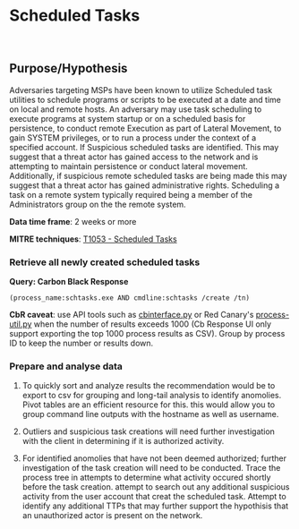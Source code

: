 # Scheduled Tasks

<BR>

## Purpose/Hypothesis

Adversaries targeting MSPs have been known to utilize Scheduled task utilities to schedule programs or scripts to be executed at a date and time on local and remote hosts. An adversary may use task scheduling to execute programs at system startup or on a scheduled basis for persistence, to conduct remote Execution as part of Lateral Movement, to gain SYSTEM privileges, or to run a process under the context of a specified account. If Suspicious scheduled tasks are identified. This may suggest that a threat actor has gained access to the network and is attempting to maintain persistence or conduct lateral movement. Additionally, if suspicious remote scheduled tasks are being made this may suggest that a threat actor has gained administrative rights. Scheduling a task on a remote system typically required being a member of the Administrators group on the the remote system.

**Data time frame**: 2 weeks or more

**MITRE techniques**: [T1053 - Scheduled Tasks](https://attack.mitre.org/techniques/T1053/)

### Retrieve all newly created scheduled tasks

__Query: Carbon Black Response__
```
(process_name:schtasks.exe AND cmdline:schtasks /create /tn)
```
**CbR caveat**: use API tools such as [cbinterface.py](https://github.ibm.com/MSS-MDR/cbinterface) or Red Canary's [process-util.py](https://github.ibm.com/MSS-MDR/redcanary-response-utils) when the number of results exceeds 1000 (Cb Response UI only support exporting the top 1000 process results as CSV). Group by process ID to keep the number or results down.

### Prepare and analyse data

1. To quickly sort and analyze results the recommendation would be to export to csv for grouping and long-tail analysis to identify anomolies. Pivot tables are an efficient resource for this. this would allow you to group command line outputs with the hostname as well as username.

2. Outliers and suspicious task creations will need further investigation with the client in determining if it is authorized activity. 

3. For identified anomolies that have not been deemed authorized; further investigation of the task creation will need to be conducted. Trace the process tree in attempts to determine what activity occured shortly before the task creation. attempt to search out any additional suspicious activity from the user account that creat the scheduled task. Attempt to identify any additional TTPs that may further support the hypothisis that an unauthorized actor is present on the network.

